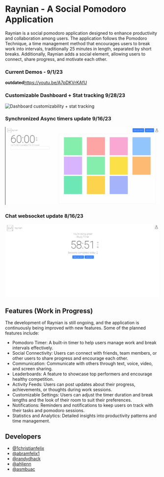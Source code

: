 # Raynian - A Social Pomodoro Application

Raynian is a social pomodoro application designed to enhance productivity and collaboration among users. The application follows the Pomodoro Technique, a time management method that encourages users to break work into intervals, traditionally 25 minutes in length, separated by short breaks. Additionally, Raynian adds a social element, allowing users to connect, share progress, and motivate each other.

### Current Demos - 9/1/23

**outdated**https://youtu.be/A7pDKVrKAfU

### Customizable Dashboard + Stat tracking 9/28/23

![Dashboard customizability + stat tracking](media/9-28-update.gif)

### Synchronized Async timers update 9/16/23

![Async chat synchronization + dashboard restructured](media/9-16-update.gif)

### Chat websocket update 8/16/23

![ChatRoom Feature](media/8-13%20%20chat%20room%20connection.gif)

## Features (Work in Progress)

The development of Raynian is still ongoing, and the application is continuously being improved with new features. Some of the planned features include:

- Pomodoro Timer: A built-in timer to help users manage work and break intervals effectively.
- Social Connectivity: Users can connect with friends, team members, or other users to share progress and encourage each other.
- Communication: Communicate with others through text, voice, video, and screen sharing.
- Leaderboards: A feature to showcase top performers and encourage healthy competition.
- Activity Feeds: Users can post updates about their progress, achievements, or thoughts during work sessions.
- Customizable Settings: Users can adjust the timer duration and break lengths and the look of their room to suit their preferences.
- Notifications: Reminders and notifications to keep users on track with their tasks and pomodoro sessions.
- Statistics and Analytics: Detailed insights into productivity patterns and time management.

## Developers

- [@1christianfelix](https://github.com/1christianfelix)
- [@abramfelix1](https://github.com/abramfelix1)
- [@randydhack](https://github.com/randydhack)
- [@ahljenn](https://github.com/ahljenn)
- [@asmbuac](https://github.com/asmbuac)
